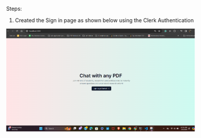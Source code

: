 
Steps:
1. Created the Sign in page as shown below using the Clerk Authentication

![alt text](image.png)
